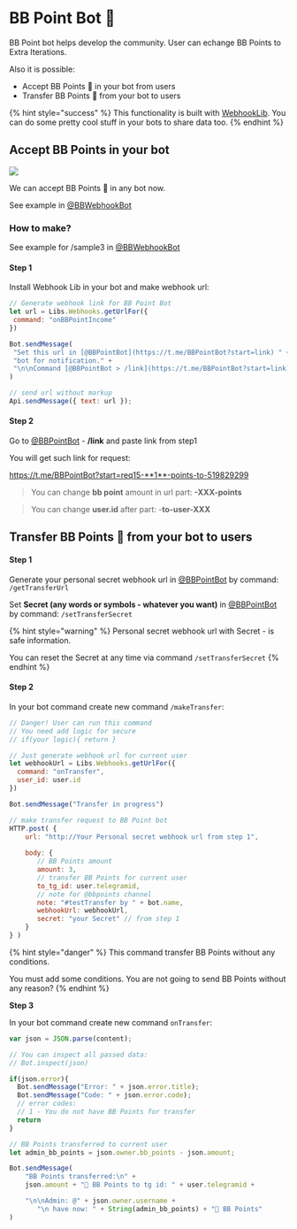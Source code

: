 # BB Point Bot 💎

BB Point bot helps develop the community. User can echange BB Points to Extra Iterations.

Also it is possible:

* Accept BB Points 💎 in your bot from users
* Transfer BB Points 💎 from your bot to users

{% hint style="success" %}
This functionality is built with [WebhookLib](../libs/webhooks-lib.md). You can do some pretty cool stuff in your bots to share data too.
{% endhint %}

## Accept BB Points in your bot

![](https://telegra.ph/file/31b497c82e26a1dc2d8d3.png)

We can accept BB Points 💎 in any bot now.

See example in [@BBWebhookBot](https://t.me/BBWebhookBot)

### How to make?

See example for /sample3 in [@BBWebhookBot](https://t.me/BBWebhookBot)

#### Step 1

Install Webhook Lib in your bot and make webhook url:

```javascript
// Generate webhook link for BB Point Bot
let url = Libs.Webhooks.getUrlFor({
 command: "onBBPointIncome"
})

Bot.sendMessage(
 "Set this url in [@BBPointBot](https://t.me/BBPointBot?start=link) " +
 "bot for notification." +
 "\n\nCommand [@BBPointBot > /link](https://t.me/BBPointBot?start=link) "
)

// send url without markup
Api.sendMessage({ text: url });
```



#### Step 2 <a href="#step-2" id="step-2"></a>

Go to [@BBPointBot](https://t.me/BBPointBot) - **/link** and paste link from step1

You will get such link for request:

https://t.me/BBPointBot?start=req15-**1**-points-to-519829299

> You can change **bb point** amount in url part: **-XXX-points**

> You can change **user.id** after part: -**to-user-XXX**



## Transfer BB Points 💎 from your bot to users

#### Step 1

Generate your personal secret webhook url in [@BBPointBot](https://t.me/BBPointBot) by command: `/getTransferUrl`

Set **Secret (**any words or symbols - whatever you want**)** in [@BBPointBot](https://t.me/BBPointBot) by command: `/setTransferSecret`

{% hint style="warning" %}
Personal secret webhook url with Secret - is safe information.&#x20;

You can reset the Secret at any time via command `/setTransferSecret`&#x20;
{% endhint %}



#### Step 2

In your bot command create new command `/makeTransfer`:

```javascript
// Danger! User can run this command
// You need add logic for secure
// if(your logic){ return }

// Just generate webhook url for current user
let webhookUrl = Libs.Webhooks.getUrlFor({
  command: "onTransfer",
  user_id: user.id
})

Bot.sendMessage("Transfer in progress")

// make transfer request to BB Point bot
HTTP.post( {
    url: "http://Your Personal secret webhook url from step 1",
         
    body: {
       // BB Points amount
       amount: 3,
       // transfer BB Points for current user
       to_tg_id: user.telegramid,
       // note for @bbpoints channel
       note: "#testTransfer by " + bot.name,
       webhookUrl: webhookUrl,
       secret: "your Secret" // from step 1
    }
} )

```

{% hint style="danger" %}
This command transfer BB Points without any conditions.

You must add some conditions. You are not going to send BB Points without any reason?&#x20;
{% endhint %}

**Step 3**

In your bot command create new command `onTransfer`:

```javascript
var json = JSON.parse(content);

// You can inspect all passed data:
// Bot.inspect(json)

if(json.error){
  Bot.sendMessage("Error: " + json.error.title);
  Bot.sendMessage("Code: " + json.error.code);
  // error codes:
  // 1 - You do not have BB Points for transfer
  return
}

// BB Points transferred to current user
let admin_bb_points = json.owner.bb_points - json.amount;

Bot.sendMessage(
    "BB Points transferred:\n" +
    json.amount + "💎 BB Points to tg id: " + user.telegramid + 

    "\n\nAdmin: @" + json.owner.username + 
       "\n have now: " + String(admin_bb_points) + "💎 BB Points"
)


```

